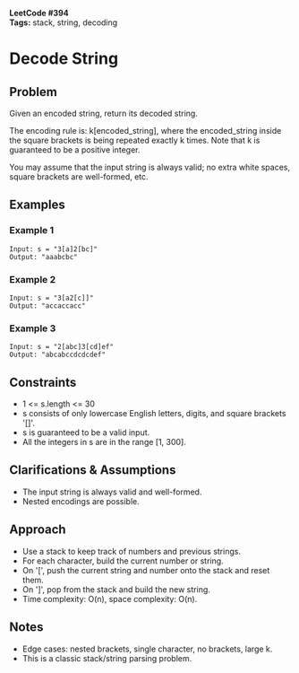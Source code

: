 **LeetCode #394**  
**Tags:** stack, string, decoding

# Decode String

## Problem
Given an encoded string, return its decoded string.

The encoding rule is: k[encoded_string], where the encoded_string inside the square brackets is being repeated exactly k times. Note that k is guaranteed to be a positive integer.

You may assume that the input string is always valid; no extra white spaces, square brackets are well-formed, etc.

## Examples

### Example 1
```
Input: s = "3[a]2[bc]"
Output: "aaabcbc"
```

### Example 2
```
Input: s = "3[a2[c]]"
Output: "accaccacc"
```

### Example 3
```
Input: s = "2[abc]3[cd]ef"
Output: "abcabccdcdcdef"
```

## Constraints
- 1 <= s.length <= 30
- s consists of only lowercase English letters, digits, and square brackets '[]'.
- s is guaranteed to be a valid input.
- All the integers in s are in the range [1, 300].

## Clarifications & Assumptions
- The input string is always valid and well-formed.
- Nested encodings are possible.

## Approach
- Use a stack to keep track of numbers and previous strings.
- For each character, build the current number or string.
- On '[', push the current string and number onto the stack and reset them.
- On ']', pop from the stack and build the new string.
- Time complexity: O(n), space complexity: O(n).

## Notes
- Edge cases: nested brackets, single character, no brackets, large k.
- This is a classic stack/string parsing problem. 